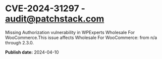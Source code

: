 # CVE-2024-31297 - audit@patchstack.com

Missing Authorization vulnerability in WPExperts Wholesale For WooCommerce.This issue affects Wholesale For WooCommerce: from n/a through 2.3.0.



**Publish date:** 2024-04-10
